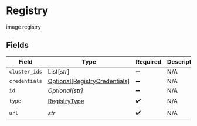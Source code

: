 # Registry

image registry


## Fields

| Field                                                                       | Type                                                                        | Required                                                                    | Description                                                                 |
| --------------------------------------------------------------------------- | --------------------------------------------------------------------------- | --------------------------------------------------------------------------- | --------------------------------------------------------------------------- |
| `cluster_ids`                                                               | List[*str*]                                                                 | :heavy_minus_sign:                                                          | N/A                                                                         |
| `credentials`                                                               | [Optional[RegistryCredentials]](../../models/shared/registrycredentials.md) | :heavy_minus_sign:                                                          | N/A                                                                         |
| `id`                                                                        | *Optional[str]*                                                             | :heavy_minus_sign:                                                          | N/A                                                                         |
| `type`                                                                      | [RegistryType](../../models/shared/registrytype.md)                         | :heavy_check_mark:                                                          | N/A                                                                         |
| `url`                                                                       | *str*                                                                       | :heavy_check_mark:                                                          | N/A                                                                         |